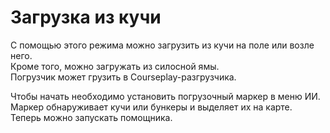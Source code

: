 # Загрузка из кучи  
С помощью этого режима можно загрузить из кучи на поле или возле него.  
Кроме того, можно загружать из силосной ямы.  
Погрузчик может грузить в Courseplay-разгрузчика.  


  
Чтобы начать необходимо установить погрузочный маркер в меню ИИ.  
Маркер обнаруживает кучи или бункеры и выделяет их на карте.  
Теперь можно запускать помощника.  


